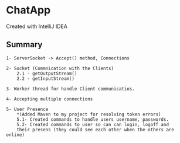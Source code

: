 # ChatApp 

Created with IntelliJ IDEA

## Summary

    1- ServerSocket -> Accept() method, Connections
    
    2- Socket (Commnication with the Clients)
        2.1 - getOutputStream()
        2.2 - getInputStream() 
        
    3- Worker thread for handle Client communicatios.
    
    4- Accepting multiple connections
    
    5- User Presence
        *(Added Maven to my project for resolving token errors)
        5.1- Created commands to handle users username, passwords.
        5.2- Created commands to user so can can login, logoff and 
        their presens (they could see each other when the others are online)
        
        
    
